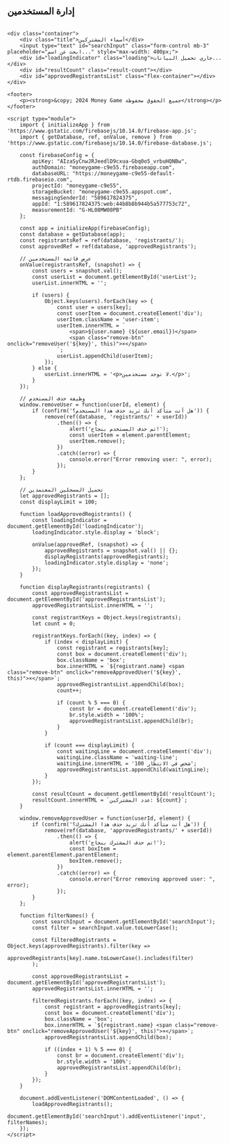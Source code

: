 <!DOCTYPE html>
<html lang="ar">
<head>
    <meta charset="UTF-8">
    <meta name="viewport" content="width=device-width, initial-scale=1.0">
    <title>إدارة المستخدمين وقائمة المسجلين</title>
    <link rel="stylesheet" href="https://stackpath.bootstrapcdn.com/bootstrap/4.5.2/css/bootstrap.min.css">
    <style>
        body {
            display: flex;
            flex-direction: column;
            min-height: 100vh;
            background: url('https://i.imgur.com/2NdLVq3.png') no-repeat center center fixed;
            background-size: cover;
        }
        .container {
            display: flex;
            flex-direction: column;
            align-items: center;
            padding: 30px;
            background-color: rgba(0, 0, 0, 0.7);
            border-radius: 15px;
            margin-top: 50px;
        }
        .box {
            width: 150px;
            height: 80px;
            margin: 10px;
            border-radius: 10px; 
            background-color: #6a0dad;
            color: white;
            display: flex;
            justify-content: center;
            align-items: center;
            text-align: center;
            font-weight: bold;
            font-size: 18px;
            position: relative; 
            overflow: hidden; 
            box-shadow: 0 4px 10px rgba(0, 0, 0, 0.3);
            transition: all 0.3s; 
        }
        .box:hover {
            transform: translateY(-5px) scale(1.05);
            background-color: #550a8a;
        }
        .title {
            text-align: center;
            margin: 20px 0;
            font-size: 28px;
            font-weight: bold;
            color: white;
            text-shadow: 1px 1px 3px rgba(0, 0, 0, 0.7);
        }
        footer {
            text-align: center;
            padding: 20px 0;
            background-color: rgba(0, 0, 0, 0.7);
            color: #fff;
            margin-top: auto;
            font-weight: bold;
        }
        .flex-container {
            display: flex;
            flex-wrap: wrap;
            justify-content: center;
        }
        .waiting-line {
            width: 100%;
            height: 4px;
            background-color: yellow;
            margin: 20px 0;
            text-align: center;
            font-weight: bold;
            color: black;
            display: none;
        }
        .result-count {
            margin: 20px 0;
            color: white;
            font-weight: bold;
            padding: 20px; 
            border: 2px solid #6a0dad;
            border-radius: 10px; 
            background: rgba(0, 0, 0, 0.5); 
            box-shadow: 0 4px 10px rgba(0, 0, 0, 0.3);
        }
        .loading {
            display: none;
            color: white;
            font-size: 18px;
            margin: 20px 0;
            animation: fadeIn 0.5s;
        }
        @keyframes fadeIn {
            from { opacity: 0; }
            to { opacity: 1; }
        }
        .remove-btn {
            color: red; /* لون زر الإكس */
            cursor: pointer;
            font-size: 24px; /* حجم زر الإكس */
            margin-left: 10px;
        }
    </style>
</head>
<body>
    <h2>إدارة المستخدمين</h2>
    <div class="user-list" id="userList"></div>

    <div class="container">
        <div class="title">أسماء المشتركين</div>
        <input type="text" id="searchInput" class="form-control mb-3" placeholder="ابحث عن اسم..." style="max-width: 400px;">
        <div id="loadingIndicator" class="loading">جاري تحميل البيانات...</div>
        <div id="resultCount" class="result-count"></div>
        <div id="approvedRegistrantsList" class="flex-container"></div>
    </div>

    <footer>
        <p><strong>&copy; 2024 Money Game جميع الحقوق محفوظة</strong></p>
    </footer>

    <script type="module">
        import { initializeApp } from 'https://www.gstatic.com/firebasejs/10.14.0/firebase-app.js';
        import { getDatabase, ref, onValue, remove } from 'https://www.gstatic.com/firebasejs/10.14.0/firebase-database.js';

        const firebaseConfig = {
            apiKey: "AIzaSyCnwJRJeedlD9cxua-Gbq0o5_vrbuHQNBw",
            authDomain: "moneygame-c9e55.firebaseapp.com",
            databaseURL: "https://moneygame-c9e55-default-rtdb.firebaseio.com",
            projectId: "moneygame-c9e55",
            storageBucket: "moneygame-c9e55.appspot.com",
            messagingSenderId: "589617824375",
            appId: "1:589617824375:web:44b8b8b944b5a577753c72",
            measurementId: "G-HL08MW00PB"
        };

        const app = initializeApp(firebaseConfig);
        const database = getDatabase(app);
        const registrantsRef = ref(database, 'registrants/');
        const approvedRef = ref(database, 'approvedRegistrants');

        // عرض قائمة المستخدمين
        onValue(registrantsRef, (snapshot) => {
            const users = snapshot.val();
            const userList = document.getElementById('userList');
            userList.innerHTML = '';

            if (users) {
                Object.keys(users).forEach(key => {
                    const user = users[key];
                    const userItem = document.createElement('div');
                    userItem.className = 'user-item';
                    userItem.innerHTML = `
                        <span>${user.name} (${user.email})</span>
                        <span class="remove-btn" onclick="removeUser('${key}', this)">×</span>
                    `;
                    userList.appendChild(userItem);
                });
            } else {
                userList.innerHTML = '<p>لا توجد مستخدمين.</p>';
            }
        });

        // وظيفة حذف المستخدم
        window.removeUser = function(userId, element) {
            if (confirm('هل أنت متأكد أنك تريد حذف هذا المستخدم؟')) {
                remove(ref(database, 'registrants/' + userId))
                    .then(() => {
                        alert('تم حذف المستخدم بنجاح!');
                        const userItem = element.parentElement;
                        userItem.remove();
                    })
                    .catch((error) => {
                        console.error("Error removing user: ", error);
                    });
            }
        };

        // تحميل المسجلين المعتمدين
        let approvedRegistrants = [];
        const displayLimit = 100;

        function loadApprovedRegistrants() {
            const loadingIndicator = document.getElementById('loadingIndicator');
            loadingIndicator.style.display = 'block';

            onValue(approvedRef, (snapshot) => {
                approvedRegistrants = snapshot.val() || {};
                displayRegistrants(approvedRegistrants);
                loadingIndicator.style.display = 'none';
            });
        }

        function displayRegistrants(registrants) {
            const approvedRegistrantsList = document.getElementById('approvedRegistrantsList');
            approvedRegistrantsList.innerHTML = '';

            const registrantKeys = Object.keys(registrants);
            let count = 0;

            registrantKeys.forEach((key, index) => {
                if (index < displayLimit) {
                    const registrant = registrants[key];
                    const box = document.createElement('div');
                    box.className = 'box';
                    box.innerHTML = `${registrant.name} <span class="remove-btn" onclick="removeApprovedUser('${key}', this)">×</span>`;
                    approvedRegistrantsList.appendChild(box);
                    count++;

                    if (count % 5 === 0) {
                        const br = document.createElement('div');
                        br.style.width = '100%';
                        approvedRegistrantsList.appendChild(br);
                    }
                }

                if (count === displayLimit) {
                    const waitingLine = document.createElement('div');
                    waitingLine.className = 'waiting-line';
                    waitingLine.innerHTML = '100 شخص في الانتظار';
                    approvedRegistrantsList.appendChild(waitingLine);
                }
            });

            const resultCount = document.getElementById('resultCount');
            resultCount.innerHTML = `عدد المشتركين: ${count}`;
        }

        window.removeApprovedUser = function(userId, element) {
            if (confirm('هل أنت متأكد أنك تريد حذف هذا المشترك؟')) {
                remove(ref(database, 'approvedRegistrants/' + userId))
                    .then(() => {
                        alert('تم حذف المشترك بنجاح!');
                        const boxItem = element.parentElement.parentElement;
                        boxItem.remove();
                    })
                    .catch((error) => {
                        console.error("Error removing approved user: ", error);
                    });
            }
        };

        function filterNames() {
            const searchInput = document.getElementById('searchInput');
            const filter = searchInput.value.toLowerCase();
            
            const filteredRegistrants = Object.keys(approvedRegistrants).filter(key => 
                approvedRegistrants[key].name.toLowerCase().includes(filter)
            );

            const approvedRegistrantsList = document.getElementById('approvedRegistrantsList');
            approvedRegistrantsList.innerHTML = '';

            filteredRegistrants.forEach((key, index) => {
                const registrant = approvedRegistrants[key];
                const box = document.createElement('div');
                box.className = 'box';
                box.innerHTML = `${registrant.name} <span class="remove-btn" onclick="removeApprovedUser('${key}', this)">×</span>`;
                approvedRegistrantsList.appendChild(box);
                
                if ((index + 1) % 5 === 0) {
                    const br = document.createElement('div');
                    br.style.width = '100%';
                    approvedRegistrantsList.appendChild(br);
                }
            });
        }

        document.addEventListener('DOMContentLoaded', () => {
            loadApprovedRegistrants();
            document.getElementById('searchInput').addEventListener('input', filterNames);
        });
    </script>
</body>
</html>
